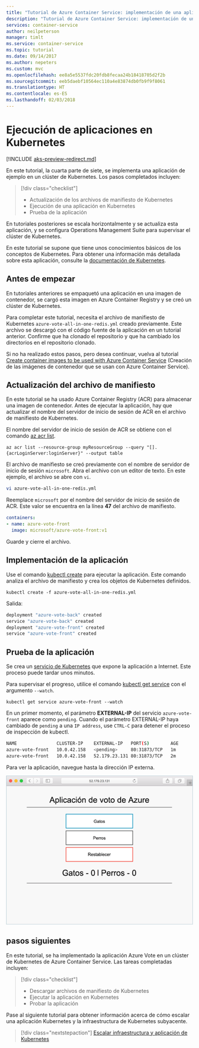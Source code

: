 ```yaml
---
title: "Tutorial de Azure Container Service: implementación de una aplicación"
description: "Tutorial de Azure Container Service: implementación de una aplicación"
services: container-service
author: neilpeterson
manager: timlt
ms.service: container-service
ms.topic: tutorial
ms.date: 09/14/2017
ms.author: nepeters
ms.custom: mvc
ms.openlocfilehash: ee8a5e5537fdc20fdb8fecaa24b18418705d2f2b
ms.sourcegitcommit: eeb5daebf10564ec110a4e83874db0fb9f9f8061
ms.translationtype: HT
ms.contentlocale: es-ES
ms.lasthandoff: 02/03/2018
---
```

# <a name="run-applications-in-kubernetes"></a>Ejecución de aplicaciones en Kubernetes

[!INCLUDE [aks-preview-redirect.md](../../../includes/aks-preview-redirect.md)]

En este tutorial, la cuarta parte de siete, se implementa una aplicación de ejemplo en un clúster de Kubernetes. Los pasos completados incluyen:

> [!div class="checklist"]
> * Actualización de los archivos de manifiesto de Kubernetes
> * Ejecución de una aplicación en Kubernetes
> * Prueba de la aplicación

En tutoriales posteriores se escala horizontalmente y se actualiza esta aplicación, y se configura Operations Management Suite para supervisar el clúster de Kubernetes.

En este tutorial se supone que tiene unos conocimientos básicos de los conceptos de Kubernetes. Para obtener una información más detallada sobre esta aplicación, consulte la [documentación de Kubernetes](https://kubernetes.io/docs/home/).

## <a name="before-you-begin"></a>Antes de empezar

En tutoriales anteriores se empaquetó una aplicación en una imagen de contenedor, se cargó esta imagen en Azure Container Registry y se creó un clúster de Kubernetes. 

Para completar este tutorial, necesita el archivo de manifiesto de Kubernetes `azure-vote-all-in-one-redis.yml` creado previamente. Este archivo se descargó con el código fuente de la aplicación en un tutorial anterior. Confirme que ha clonado el repositorio y que ha cambiado los directorios en el repositorio clonado.

Si no ha realizado estos pasos, pero desea continuar, vuelva al tutorial [Create container images to be used with Azure Container Service](./container-service-tutorial-kubernetes-prepare-app.md) (Creación de las imágenes de contenedor que se usan con Azure Container Service). 

## <a name="update-manifest-file"></a>Actualización del archivo de manifiesto

En este tutorial se ha usado Azure Container Registry (ACR) para almacenar una imagen de contenedor. Antes de ejecutar la aplicación, hay que actualizar el nombre del servidor de inicio de sesión de ACR en el archivo de manifiesto de Kubernetes.

El nombre del servidor de inicio de sesión de ACR se obtiene con el comando [az acr list](/cli/azure/acr#az_acr_list).

```azurecli-interactive
az acr list --resource-group myResourceGroup --query "[].{acrLoginServer:loginServer}" --output table
```

El archivo de manifiesto se creó previamente con el nombre de servidor de inicio de sesión `microsoft`. Abra el archivo con un editor de texto. En este ejemplo, el archivo se abre con `vi`.

```bash
vi azure-vote-all-in-one-redis.yml
```

Reemplace `microsoft` por el nombre del servidor de inicio de sesión de ACR. Este valor se encuentra en la línea **47** del archivo de manifiesto.

```yaml
containers:
- name: azure-vote-front
  image: microsoft/azure-vote-front:v1
```

Guarde y cierre el archivo.

## <a name="deploy-application"></a>Implementación de la aplicación

Use el comando [kubectl create](https://kubernetes.io/docs/user-guide/kubectl/v1.6/#create) para ejecutar la aplicación. Este comando analiza el archivo de manifiesto y crea los objetos de Kubernetes definidos.

```azurecli-interactive
kubectl create -f azure-vote-all-in-one-redis.yml
```

Salida:

```bash
deployment "azure-vote-back" created
service "azure-vote-back" created
deployment "azure-vote-front" created
service "azure-vote-front" created
```

## <a name="test-application"></a>Prueba de la aplicación

Se crea un [servicio de Kubernetes](https://kubernetes.io/docs/concepts/services-networking/service/) que expone la aplicación a Internet. Este proceso puede tardar unos minutos. 

Para supervisar el progreso, utilice el comando [kubectl get service](https://review.docs.microsoft.com/azure/container-service/container-service-kubernetes-walkthrough?branch=pr-en-us-17681) con el argumento `--watch`.

```azurecli-interactive
kubectl get service azure-vote-front --watch
```

En un primer momento, el parámetro **EXTERNAL-IP** del servicio `azure-vote-front` aparece como `pending`. Cuando el parámetro EXTERNAL-IP haya cambiado de `pending` a una `IP address`, use `CTRL-C` para detener el proceso de inspección de kubectl.

```bash
NAME               CLUSTER-IP    EXTERNAL-IP   PORT(S)        AGE
azure-vote-front   10.0.42.158   <pending>     80:31873/TCP   1m
azure-vote-front   10.0.42.158   52.179.23.131 80:31873/TCP   2m
```

Para ver la aplicación, navegue hasta la dirección IP externa.

![Imagen del clúster de Kubernetes en Azure](media/container-service-kubernetes-tutorials/azure-vote.png)

## <a name="next-steps"></a>pasos siguientes

En este tutorial, se ha implementado la aplicación Azure Vote en un clúster de Kubernetes de Azure Container Service. Las tareas completadas incluyen:  

> [!div class="checklist"]
> * Descargar archivos de manifiesto de Kubernetes
> * Ejecutar la aplicación en Kubernetes
> * Probar la aplicación

Pase al siguiente tutorial para obtener información acerca de cómo escalar una aplicación Kubernetes y la infraestructura de Kubernetes subyacente. 

> [!div class="nextstepaction"]
> [Escalar infraestructura y aplicación de Kubernetes](./container-service-tutorial-kubernetes-scale.md)